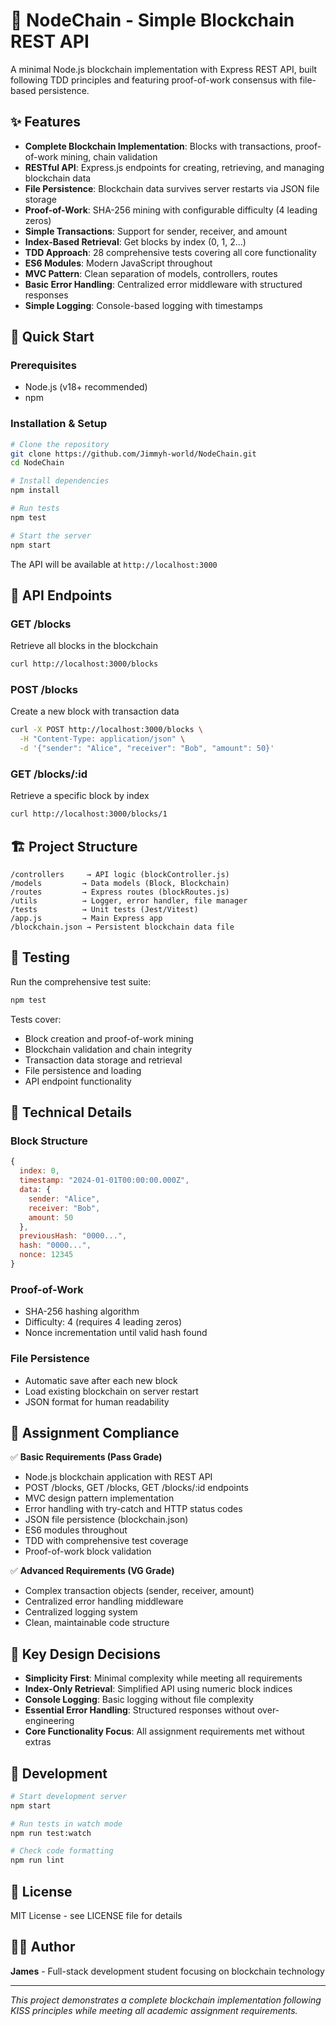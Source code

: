 # 🔗 NodeChain - Simple Blockchain REST API

A minimal Node.js blockchain implementation with Express REST API, built following TDD principles and featuring proof-of-work consensus with file-based persistence.

## ✨ Features

- **Complete Blockchain Implementation**: Blocks with transactions, proof-of-work mining, chain validation
- **RESTful API**: Express.js endpoints for creating, retrieving, and managing blockchain data
- **File Persistence**: Blockchain data survives server restarts via JSON file storage
- **Proof-of-Work**: SHA-256 mining with configurable difficulty (4 leading zeros)
- **Simple Transactions**: Support for sender, receiver, and amount
- **Index-Based Retrieval**: Get blocks by index (0, 1, 2...)
- **TDD Approach**: 28 comprehensive tests covering all core functionality
- **ES6 Modules**: Modern JavaScript throughout
- **MVC Pattern**: Clean separation of models, controllers, routes
- **Basic Error Handling**: Centralized error middleware with structured responses
- **Simple Logging**: Console-based logging with timestamps

## 🚀 Quick Start

### Prerequisites

- Node.js (v18+ recommended)
- npm

### Installation & Setup

```bash
# Clone the repository
git clone https://github.com/Jimmyh-world/NodeChain.git
cd NodeChain

# Install dependencies
npm install

# Run tests
npm test

# Start the server
npm start
```

The API will be available at `http://localhost:3000`

## 📡 API Endpoints

### GET /blocks

Retrieve all blocks in the blockchain

```bash
curl http://localhost:3000/blocks
```

### POST /blocks

Create a new block with transaction data

```bash
curl -X POST http://localhost:3000/blocks \
  -H "Content-Type: application/json" \
  -d '{"sender": "Alice", "receiver": "Bob", "amount": 50}'
```

### GET /blocks/:id

Retrieve a specific block by index

```bash
curl http://localhost:3000/blocks/1
```

## 🏗 Project Structure

```
/controllers     → API logic (blockController.js)
/models         → Data models (Block, Blockchain)
/routes         → Express routes (blockRoutes.js)
/utils          → Logger, error handler, file manager
/tests          → Unit tests (Jest/Vitest)
/app.js         → Main Express app
/blockchain.json → Persistent blockchain data file
```

## 🧪 Testing

Run the comprehensive test suite:

```bash
npm test
```

Tests cover:

- Block creation and proof-of-work mining
- Blockchain validation and chain integrity
- Transaction data storage and retrieval
- File persistence and loading
- API endpoint functionality

## 🔧 Technical Details

### Block Structure

```javascript
{
  index: 0,
  timestamp: "2024-01-01T00:00:00.000Z",
  data: {
    sender: "Alice",
    receiver: "Bob",
    amount: 50
  },
  previousHash: "0000...",
  hash: "0000...",
  nonce: 12345
}
```

### Proof-of-Work

- SHA-256 hashing algorithm
- Difficulty: 4 (requires 4 leading zeros)
- Nonce incrementation until valid hash found

### File Persistence

- Automatic save after each new block
- Load existing blockchain on server restart
- JSON format for human readability

## 📝 Assignment Compliance

✅ **Basic Requirements (Pass Grade)**

- Node.js blockchain application with REST API
- POST /blocks, GET /blocks, GET /blocks/:id endpoints
- MVC design pattern implementation
- Error handling with try-catch and HTTP status codes
- JSON file persistence (blockchain.json)
- ES6 modules throughout
- TDD with comprehensive test coverage
- Proof-of-work block validation

✅ **Advanced Requirements (VG Grade)**

- Complex transaction objects (sender, receiver, amount)
- Centralized error handling middleware
- Centralized logging system
- Clean, maintainable code structure

## 🎯 Key Design Decisions

- **Simplicity First**: Minimal complexity while meeting all requirements
- **Index-Only Retrieval**: Simplified API using numeric block indices
- **Console Logging**: Basic logging without file complexity
- **Essential Error Handling**: Structured responses without over-engineering
- **Core Functionality Focus**: All assignment requirements met without extras

## 🚀 Development

```bash
# Start development server
npm start

# Run tests in watch mode
npm run test:watch

# Check code formatting
npm run lint
```

## 📄 License

MIT License - see LICENSE file for details

## 👨‍💻 Author

**James** - Full-stack development student focusing on blockchain technology

---

_This project demonstrates a complete blockchain implementation following KISS principles while meeting all academic assignment requirements._
